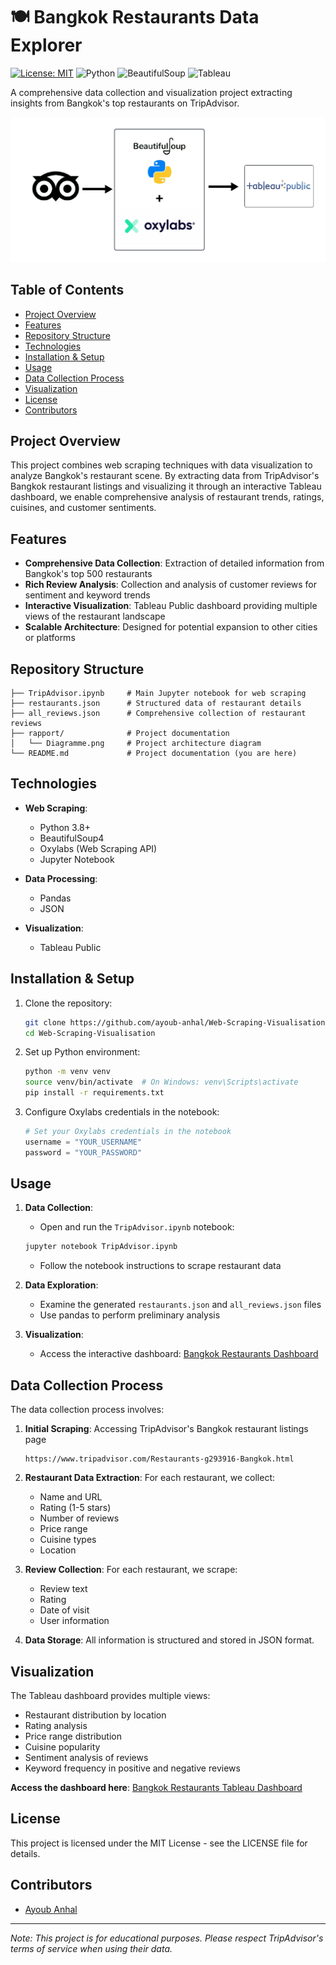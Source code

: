 # 🍽️ Bangkok Restaurants Data Explorer

[![License: MIT](https://img.shields.io/badge/License-MIT-yellow.svg)](https://opensource.org/licenses/MIT)
![Python](https://img.shields.io/badge/Python-3.8%2B-blue)
![BeautifulSoup](https://img.shields.io/badge/BeautifulSoup-4.9%2B-green)
![Tableau](https://img.shields.io/badge/Tableau-Public-orange)

A comprehensive data collection and visualization project extracting insights from Bangkok's top restaurants on TripAdvisor.

![Project Architecture](https://github.com/ayoub-anhal/Web-Scraping-Visualisation/blob/main/rapport/Diagramme.png)

##  Table of Contents
- [Project Overview](#-project-overview)
- [Features](#-features)
- [Repository Structure](#-repository-structure)
- [Technologies](#-technologies)
- [Installation & Setup](#-installation--setup)
- [Usage](#-usage)
- [Data Collection Process](#-data-collection-process)
- [Visualization](#-visualization)
- [License](#-license)
- [Contributors](#-contributors)

##  Project Overview

This project combines web scraping techniques with data visualization to analyze Bangkok's restaurant scene. By extracting data from TripAdvisor's Bangkok restaurant listings and visualizing it through an interactive Tableau dashboard, we enable comprehensive analysis of restaurant trends, ratings, cuisines, and customer sentiments.

##  Features

- **Comprehensive Data Collection**: Extraction of detailed information from Bangkok's top 500 restaurants
- **Rich Review Analysis**: Collection and analysis of customer reviews for sentiment and keyword trends
- **Interactive Visualization**: Tableau Public dashboard providing multiple views of the restaurant landscape
- **Scalable Architecture**: Designed for potential expansion to other cities or platforms

##  Repository Structure

```
├── TripAdvisor.ipynb     # Main Jupyter notebook for web scraping
├── restaurants.json      # Structured data of restaurant details
├── all_reviews.json      # Comprehensive collection of restaurant reviews
├── rapport/              # Project documentation
│   └── Diagramme.png     # Project architecture diagram
└── README.md             # Project documentation (you are here)
```

##  Technologies

- **Web Scraping**:
  - Python 3.8+
  - BeautifulSoup4
  - Oxylabs (Web Scraping API)
  - Jupyter Notebook

- **Data Processing**:
  - Pandas
  - JSON

- **Visualization**:
  - Tableau Public

##  Installation & Setup

1. Clone the repository:
   ```bash
   git clone https://github.com/ayoub-anhal/Web-Scraping-Visualisation.git
   cd Web-Scraping-Visualisation
   ```

2. Set up Python environment:
   ```bash
   python -m venv venv
   source venv/bin/activate  # On Windows: venv\Scripts\activate
   pip install -r requirements.txt
   ```

3. Configure Oxylabs credentials in the notebook:
   ```python
   # Set your Oxylabs credentials in the notebook
   username = "YOUR_USERNAME"
   password = "YOUR_PASSWORD"
   ```

##  Usage

1. **Data Collection**:
   - Open and run the `TripAdvisor.ipynb` notebook:
   ```bash
   jupyter notebook TripAdvisor.ipynb
   ```
   - Follow the notebook instructions to scrape restaurant data

2. **Data Exploration**:
   - Examine the generated `restaurants.json` and `all_reviews.json` files
   - Use pandas to perform preliminary analysis

3. **Visualization**:
   - Access the interactive dashboard:
   [Bangkok Restaurants Dashboard](https://public.tableau.com/views/DASHBangkok/Dashboard1?:language=en-US&:sid=&:redirect=auth&:display_count=n&:origin=viz_share_link)

##  Data Collection Process

The data collection process involves:

1. **Initial Scraping**: Accessing TripAdvisor's Bangkok restaurant listings page
   ```
   https://www.tripadvisor.com/Restaurants-g293916-Bangkok.html
   ```

2. **Restaurant Data Extraction**: For each restaurant, we collect:
   - Name and URL
   - Rating (1-5 stars)
   - Number of reviews
   - Price range
   - Cuisine types
   - Location

3. **Review Collection**: For each restaurant, we scrape:
   - Review text
   - Rating
   - Date of visit
   - User information

4. **Data Storage**: All information is structured and stored in JSON format.

##  Visualization

The Tableau dashboard provides multiple views:

- Restaurant distribution by location
- Rating analysis
- Price range distribution
- Cuisine popularity
- Sentiment analysis of reviews
- Keyword frequency in positive and negative reviews

**Access the dashboard here**: [Bangkok Restaurants Tableau Dashboard](https://public.tableau.com/views/DASHBangkok/Dashboard1?:language=en-US&:sid=&:redirect=auth&:display_count=n&:origin=viz_share_link)

##  License

This project is licensed under the MIT License - see the LICENSE file for details.

##  Contributors

- [Ayoub Anhal](https://github.com/ayoub-anhal)

---

*Note: This project is for educational purposes. Please respect TripAdvisor's terms of service when using their data.*
